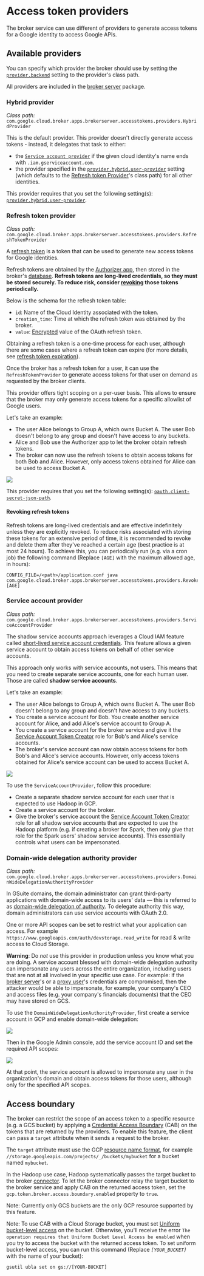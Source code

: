# Access token providers

The broker service can use different of providers to generate access tokens for a Google identity to access Google APIs.

## Available providers

You can specify which provider the broker should use by setting the [`provider.backend`](settings.md#providerbackend)
setting to the provider's class path.

All providers are included in the [broker server](broker-server.md) package. 

### Hybrid provider

_Class path:_ `com.google.cloud.broker.apps.brokerserver.accesstokens.providers.HybridProvider`

This is the default provider. This provider doesn't directly generate access tokens - instead, it delegates that task
to either:

-   the [`Service account provider`](#service-account-provider) if the given cloud identity's name ends with
    `.iam.gserviceaccount.com`.
-   the provider specified in the [`provider.hybrid.user-provider`](settings.md#providerhybriduser-provider) setting
    (which defaults to the [Refresh token Provider](#refresh-token-provider)'s class path) for all other identities.

This provider requires that you set the following setting(s): [`provider.hybrid.user-provider`](settings.md#providerhybriduser-provider).

### Refresh token provider

_Class path:_ `com.google.cloud.broker.apps.brokerserver.accesstokens.providers.RefreshTokenProvider`

A [refresh token](https://developers.google.com/identity/protocols/OAuth2WebServer#offline) is a token that can be used
to generate new access tokens for Google identities.

Refresh tokens are obtained by the [Authorizer app](authorizer.md), then stored in the broker's [database](database.md).
**Refresh tokens are long-lived credentials, so they must be stored securely. To reduce risk, consider [revoking](#revoking-refresh-tokens)
those tokens periodically.**

Below is the schema for the refresh token table:

-   `id`: Name of the Cloud Identity associated with the token.
-   `creation_time`: Time at which the refresh token was obtained by the broker.
-   `value`: [Encrypted](encryption.md) value of the OAuth refresh token.

Obtaining a refresh token is a one-time process for each user, although there are some cases where a refresh token can
expire (for more details, see [refresh token expiration](https://developers.google.com/identity/protocols/OAuth2#expiration)).

Once the broker has a refresh token for a user, it can use the `RefreshTokenProvider` to generate access tokens for that
user on demand as requested by the broker clients.

This provider offers tight scoping on a per-user basis. This allows to ensure that the broker may only generate access
tokens for a specific allowlist of Google users.

Let's take an example:

-   The user Alice belongs to Group A, which owns Bucket A. The user Bob doesn't belong to any group and doesn't have
    access to any buckets.
-   Alice and Bob use the Authorizer app to let the broker obtain refresh tokens.
-   The broker can now use the refresh tokens to obtain access tokens for both Bob and Alice. However, only access
    tokens obtained for Alice can be used to access Bucket A.

<img src="../img/access-example-users.svg">

This provider requires that you set the following setting(s): [`oauth.client-secret-json-path`](settings.md#oauthclient-secret-json-path).

#### Revoking refresh tokens

Refresh tokens are long-lived credentials and are effective indefinitely unless they are explicitly revoked. To reduce
risks associated with storing these tokens for an extensive period of time, it is recommended to revoke and delete them
after they've reached a certain age (best practice is at most 24 hours). To achieve this, you can periodically run
(e.g. via a cron job) the following command (Replace `[AGE]` with the maximum allowed age, in hours):

```shell
CONFIG_FILE=/<path>/application.conf java com.google.cloud.broker.apps.brokerserver.accesstokens.providers.RevokeRefreshTokens [AGE]
```

### Service account provider

_Class path:_ `com.google.cloud.broker.apps.brokerserver.accesstokens.providers.ServiceAccountProvider`

The shadow service accounts approach leverages a Cloud IAM feature called [short-lived service account credentials](https://cloud.google.com/iam/docs/creating-short-lived-service-account-credentials).
This feature allows a given service account to obtain access tokens on behalf of other service accounts.

This approach only works with service accounts, not users. This means that you need to create separate service accounts,
one for each human user. Those are called **shadow service accounts**.

Let's take an example:

-   The user Alice belongs to Group A, which owns Bucket A. The user Bob doesn't belong to any group and doesn't have
    access to any buckets.
-   You create a service account for Bob. You create another service account for Alice, and add Alice's service account
    to Group A.
-   You create a service account for the broker service and give it the [Service Account Token Creator](https://cloud.google.com/iam/docs/service-accounts#the_service_account_token_creator_role)
    role for Bob's and Alice's service accounts.
-   The broker's service account can now obtain access tokens for both Bob's and Alice's service accounts. However, only
    access tokens obtained for Alice's service account can be used to access Bucket A.

<img src="../img/access-example-service-accounts.svg">

To use the `ServiceAccountProvider`, follow this procedure:

-   Create a separate shadow service account for each user that is expected to use Hadoop in GCP.
-   Create a service account for the broker.
-   Give the broker's service account the [Service Account Token Creator](https://cloud.google.com/iam/docs/service-accounts#the_service_account_token_creator_role)
    role for all shadow service accounts that are expected to use the Hadoop platform (e.g. if creating a broker for
    Spark, then only give that role for the Spark users' shadow service accounts). This essentially controls what users
    can be impersonated.

### Domain-wide delegation authority provider

_Class path:_ `com.google.cloud.broker.apps.brokerserver.accesstokens.providers.DomainWideDelegationAuthorityProvider`

In GSuite domains, the domain administrator can grant third-party applications with domain-wide access to its users'
data — this is referred to as [domain-wide delegation of authority](https://developers.google.com/admin-sdk/directory/v1/guides/delegation).
To delegate authority this way, domain administrators can use service accounts with OAuth 2.0.

One or more API scopes can be set to restrict what your application can access. For example
`https://www.googleapis.com/auth/devstorage.read_write` for read & write access to Cloud Storage.

**Warning**: Do _not_ use this provider in production unless you know what you are doing.
A service account blessed with domain-wide delegation authority can impersonate any users across the entire
organization, including users that are not at all involved in your specific use case. For example: if the
[broker server](broker-server.md)'s or a [proxy user](authentication.md#proxy-user-impersonation)'s credentials are
compromised, then the attacker would be able to impersonate, for example, your company's CEO and access files
(e.g. your company's financials documents) that the CEO may have stored on GCS.

To use the `DomainWideDelegationAuthorityProvider`, first create a service account in GCP and enable domain-wide delegation:

<img src="../img/dwd-service-accounts-screen.png">

Then in the Google Admin console, add the service account ID and set the required API scopes:

<img src="../img/dwd-admin-screen.png">

At that point, the service account is allowed to impersonate any user in the organization's domain and obtain access
tokens for those users, although only for the specified API scopes.

## Access boundary

The broker can restrict the scope of an access token to a specific resource (e.g. a GCS bucket) by applying a
[Credential Access Boundary](https://cloud.google.com/iam/docs/restricting-short-lived-credentials) (CAB) on the tokens
that are returned by the providers. To enable this feature, the client can pass a `target` attribute when it sends a
request to the broker.

The `target` attribute must use the GCP [resource name format](https://cloud.google.com/apis/design/resource_names), for
example `//storage.googleapis.com/projects/_/buckets/mybucket` for a bucket named `mybucket`.

In the Hadoop use case, Hadoop systematically passes the target bucket to the broker [connector](connector.md). To let
the broker connector relay the target bucket to the broker service and apply CAB on the returned access token, set
the `gcp.token.broker.access.boundary.enabled` property to `true`.

Note: Currently only GCS buckets are the only GCP resource supported by this feature.

Note: To use CAB with a Cloud Storage bucket, you must set [Uniform bucket-level access](https://cloud.google.com/storage/docs/uniform-bucket-level-access)
on the bucket. Otherwise, you'll receive the error `The operation requires that Uniform Bucket Level Access be enabled`
when you try to access the bucket with the returned access token. To set uniform bucket-level access, you can run this
command (Replace *`[YOUR_BUCKET]`* with the name of your bucket):

```shell
gsutil ubla set on gs://[YOUR-BUCKET]
```
